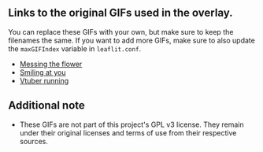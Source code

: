 ## Links to the original GIFs used in the overlay.
You can replace these GIFs with your own, but make sure to keep the filenames the same. If you want to add more GIFs, make sure to also update the `maxGIFIndex` variable in `leaflit.conf`.
 
- [Messing the flower](https://tenor.com/view/ouro-kronii-kronii-suki-suki-daisuki-kronii-suki-suki-daisuki-maidronii-gif-4133320392935686848)
- [Smiling at you](https://tenor.com/view/cute-gif-25525174)
- [Vtuber running](https://tenor.com/view/anime-vtuber-cute-anime-girl-excited-anime-girl-excited-gif-gif-5278977548408975334)

## Additional note
- These GIFs are not part of this project's GPL v3 license. They remain under their original licenses and terms of use from their respective sources.
